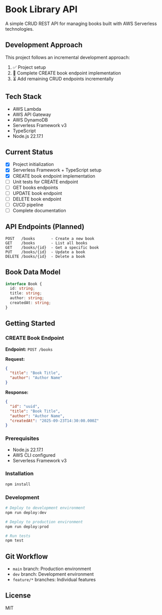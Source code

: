 # Book Library API

A simple CRUD REST API for managing books built with AWS Serverless technologies.

## Development Approach
This project follows an incremental development approach:
1. ✅ Project setup
2. 🔄 Complete CREATE book endpoint implementation
3. ⏳ Add remaining CRUD endpoints incrementally

## Tech Stack
- AWS Lambda
- AWS API Gateway  
- AWS DynamoDB
- Serverless Framework v3
- TypeScript
- Node.js 22.17.1

## Current Status
- [x] Project initialization
- [x] Serverless Framework + TypeScript setup
- [x] CREATE book endpoint implementation
- [ ] Unit tests for CREATE endpoint
- [ ] GET books endpoints
- [ ] UPDATE book endpoint
- [ ] DELETE book endpoint
- [ ] CI/CD pipeline
- [ ] Complete documentation

## API Endpoints (Planned)
```
POST   /books       - Create a new book
GET    /books       - List all books
GET    /books/{id}  - Get a specific book
PUT    /books/{id}  - Update a book
DELETE /books/{id}  - Delete a book
```

## Book Data Model
```typescript
interface Book {
  id: string;
  title: string;
  author: string;
  createdAt: string;
}
```

## Getting Started

### CREATE Book Endpoint

**Endpoint:** `POST /books`

**Request:**
```json
{
  "title": "Book Title",
  "author": "Author Name"
}
```

**Response:**
```json
{
  "id": "uuid",
  "title": "Book Title", 
  "author": "Author Name",
  "createdAt": "2025-09-23T14:30:00.000Z"
}
```

### Prerequisites
- Node.js 22.17.1
- AWS CLI configured
- Serverless Framework v3

### Installation
```bash
npm install
```

### Development
```bash
# Deploy to development environment
npm run deploy:dev

# Deploy to production environment
npm run deploy:prod

# Run tests
npm test
```

## Git Workflow
- `main` branch: Production environment
- `dev` branch: Development environment
- `feature/*` branches: Individual features

## License
MIT
